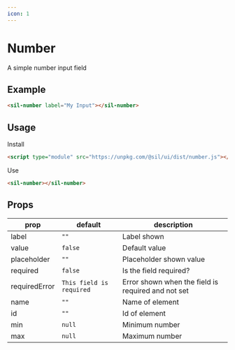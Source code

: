 ```yaml
---
icon: 1
---
```


# Number

A simple number input field

## Example

<sil-number id="my-input" label="My Input"></sil-number>

```html
<sil-number label="My Input"></sil-number>
```

## Usage

Install

```html
<script type="module" src="https://unpkg.com/@sil/ui/dist/number.js"></script>
```

Use

```html
<sil-number></sil-number>
```

## Props

| prop          | default                  | description                                        |
| ------------- | ------------------------ | -------------------------------------------------- |
| label         | `""`                     | Label shown                                        |
| value         | `false`                  | Default value                                      |
| placeholder   | `""`                     | Placeholder shown value                            |
| required      | `false`                  | Is the field required?                             |
| requiredError | `This field is required` | Error shown when the field is required and not set |
| name          | `""`                     | Name of element                                    |
| id            | `""`                     | Id of element                                      |
| min           | `null`                   | Minimum number                                     |
| max           | `null`                   | Maximum number                                     |
